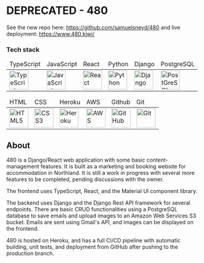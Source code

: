 # DEPRECATED - 480

See the new repo here: https://github.com/samuelsneyd/480 and live deployment: https://www.480.kiwi/

### Tech stack

<table>
  <thead>
    <td>TypeScript</td>
    <td>JavaScript</td>
    <td>React</td>
    <td>Python</td>
    <td>Django</td>
    <td>PostgreSQL</td>
  </thead>
  <tbody>
    <tr>
      <td><img alt="TypeScript" height=50 src="https://cdn.jsdelivr.net/gh/devicons/devicon/icons/typescript/typescript-original.svg" /></td>
      <td><img alt="JavaScript" height=50 src="https://cdn.jsdelivr.net/gh/devicons/devicon/icons/javascript/javascript-original.svg" /></td>
      <td><img alt="React" height=50 src="https://cdn.jsdelivr.net/gh/devicons/devicon/icons/react/react-original.svg" /></td>
      <td><img alt="Python" height=50 src="https://cdn.jsdelivr.net/gh/devicons/devicon/icons/python/python-original.svg" /></td>
      <td><img alt="Django" height=50 src="https://cdn.jsdelivr.net/gh/devicons/devicon/icons/django/django-plain.svg" /></td>
      <td><img alt="PostGreSQL" height=50 src="https://cdn.jsdelivr.net/gh/devicons/devicon/icons/postgresql/postgresql-original.svg" /></td>
    </tr>
  </tbody>
</table>
<table>
  <thead>
    <td>HTML</td>
    <td>CSS</td>
    <td>Heroku</td>
    <td>AWS</td>
    <td>Github</td>
    <td>Git</td>
  </thead>
  <tbody>
    <tr>
      <td><img alt="HTML5" height=50 src="https://cdn.jsdelivr.net/gh/devicons/devicon/icons/html5/html5-original.svg" /></td>
      <td><img alt="CSS3" height=50 src="https://cdn.jsdelivr.net/gh/devicons/devicon/icons/css3/css3-original.svg" /></td>
      <td><img alt="Heroku" height=50 src="https://cdn.jsdelivr.net/gh/devicons/devicon/icons/heroku/heroku-original.svg"/></td>
      <td><img alt="AWS" height=50 src="https://cdn.jsdelivr.net/gh/devicons/devicon/icons/amazonwebservices/amazonwebservices-original.svg"/></td>
      <td><img alt="GitHub" height=50 src="https://cdn.jsdelivr.net/gh/devicons/devicon/icons/github/github-original.svg"/></td>
      <td><img alt="Git" height=50 src="https://cdn.jsdelivr.net/gh/devicons/devicon/icons/git/git-original.svg"/></td>
    </tr>
  </tbody>
</table>

## About

480 is a Django/React web application with some basic content-management features. It is built as a marketing and
booking website for accommodation in Northland. It is still a work in progress with several more features to be
completed, pending discussions with the owner.

The frontend uses TypeScript, React, and the Material UI component library.

The backend uses Django and the Django Rest API framework for several endpoints. There are basic CRUD functionalities
using a PostgreSQL database to save emails and upload images to an Amazon Web Services S3 bucket. Emails are sent using
Gmail's API, and images can be displayed on the frontend.

480 is hosted on Heroku, and has a full CI/CD pipeline with automatic building, unit tests, and deployment from GitHub
after pushing to the production branch.
